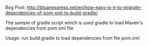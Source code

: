 Bog Post: http://btuanexpress.net/en/how-easy-is-it-to-migrate-dependencies-of-pom-xml-to-build-gradle/

The sample of gradle script which is used gradle to load Maven's dependencies from pom.xml file.

Usage: run build.gradle to load dependencies from file pom.xml
